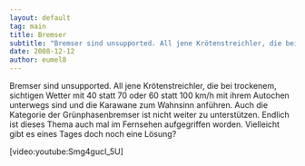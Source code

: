 ```yaml
---
layout: default
tag: main
title: Bremser
subtitle: "Bremser sind unsupported. All jene Krötenstreichler, die bei trockenem, sichtigen Wetter mit 40 statt 70 oder 60 statt 100 km/h mit ihrem Autochen unterwegs sind und die Karawane zum Wahnsinn anführen. Auch die Kategorie der Grünphasenbremser ist nicht&hellip;"
date: 2008-12-12
author: eumel8
---
```


Bremser sind unsupported. All jene Krötenstreichler, die bei trockenem, sichtigen Wetter mit 40 statt 70 oder 60 statt 100 km/h mit ihrem Autochen unterwegs sind und die Karawane zum Wahnsinn anführen. Auch die Kategorie der Grünphasenbremser ist nicht weiter zu unterstützen. Endlich ist dieses Thema auch mal im Fernsehen aufgegriffen worden. Vielleicht gibt es eines Tages doch noch eine Lösung?

[video:youtube:Smg4gucI_5U]
